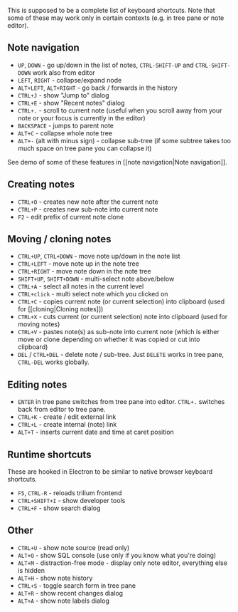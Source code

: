 This is supposed to be a complete list of keyboard shortcuts. Note that some of these may work only in certain contexts (e.g. in tree pane or note editor).

## Note navigation

* ```UP```, ```DOWN``` - go up/down in the list of notes, ```CTRL-SHIFT-UP``` and ```CTRL-SHIFT-DOWN``` work also from editor
* ```LEFT```, ```RIGHT``` - collapse/expand node
* ```ALT+LEFT```, ```ALT+RIGHT``` - go back / forwards in the history
* ```CTRL+J``` - show "Jump to" dialog
* ```CTRL+E``` - show "Recent notes" dialog
* ```CTRL+.``` - scroll to current note (useful when you scroll away from your note or your focus is currently in the editor)
* ```BACKSPACE``` - jumps to parent note
* ```ALT+C``` - collapse whole note tree
* ```ALT+-``` (alt with minus sign) - collapse sub-tree (if some subtree takes too much space on tree pane you can collapse it)

See demo of some of these features in [[note navigation|Note navigation]].

## Creating notes

* ```CTRL+O``` - creates new note after the current note
* ```CTRL+P``` - creates new sub-note into current note
* ```F2``` - edit prefix of current note clone

## Moving / cloning notes

* ```CTRL+UP```, ```CTRL+DOWN``` - move note up/down in the note list
* ```CTRL+LEFT``` - move note up in the note tree
* ```CTRL+RIGHT``` - move note down in the note tree
* ```SHIFT+UP```, ```SHIFT+DOWN``` - multi-select note above/below
* ```CTRL+A``` - select all notes in the current level
* ```CTRL+click``` - multi select note which you clicked on 
* ```CTRL+C``` - copies current note (or current selection) into clipboard (used for [[cloning|Cloning notes]])
* ```CTRL+X``` - cuts current (or current selection) note into clipboard (used for moving notes)
* ```CTRL+V``` - pastes note(s) as sub-note into current note (which is either move or clone depending on whether it was copied or cut into clipboard)
* ```DEL``` / ```CTRL+DEL``` - delete note / sub-tree. Just ```DELETE``` works in tree pane, ```CTRL-DEL``` works globally.

## Editing notes

* ```ENTER``` in tree pane switches from tree pane into editor. ```CTRL+.``` switches back from editor to tree pane.
* ```CTRL+K``` - create / edit external link
* ```CTRL+L``` - create internal (note) link
* ```ALT+T``` - inserts current date and time at caret position

## Runtime shortcuts

These are hooked in Electron to be similar to native browser keyboard shortcuts.

* ```F5```, ```CTRL-R``` - reloads trilium frontend
* ```CTRL+SHIFT+I``` - show developer tools
* ```CTRL+F``` - show search dialog

## Other

* ```CTRL+U``` - show note source (read only)
* ```ALT+O``` - show SQL console (use only if you know what you're doing)
* ```ALT+M``` - distraction-free mode - display only note editor, everything else is hidden
* ```ALT+H``` - show note history
* ```CTRL+S``` - toggle search form in tree pane
* ```ALT+R``` - show recent changes dialog
* ```ALT+A``` - show note labels dialog
